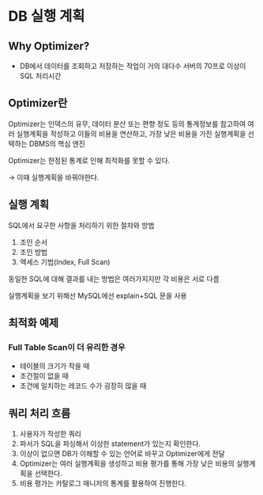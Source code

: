 # DB 실행 계획

## Why Optimizer?

- DB에서 데이터를 조회하고 저장하는 작업이 거의 대다수 
서버의 70프로 이상이 SQL 처리시간

## Optimizer란

Optimizer는 인덱스의 유무, 데이터 분산 또는 편향 정도 등의 통계정보를 참고하여 여러 실행계획을 작성하고
이들의 비용을 연산하고, 가장 낮은 비용을 가진 실행계획을 선택하는 DBMS의 핵심 엔진

Optimizer는 한정된 통계로 인해 최적화를 못할 수 있다. 

→ 이때 실행계획을 바꿔야한다.

## 실행 계획

SQL에서 요구한 사항을 처리하기 위한 절차와 방법 

1. 조인 순서
2. 조인 방법
3. 액세스 기법(Index, Full Scan)

동일한 SQL에 대해 결과를 내는 방법은 여러가지지만 각 비용은 서로 다름

실행계획을 보기 위해선 MySQL에선 explain+SQL 문을 사용

## 최적화 예제

### Full Table Scan이 더 유리한 경우

- 테이블의 크기가 작을 때
- 조건절이 없을 때
- 조건에 일치하는 레코드 수가 굉장히 많을 때

## 쿼리 처리 흐름

1. 사용자가 작성한 쿼리
2. 파서가 SQL을 파싱해서 이상한 statement가 있는지 확인한다. 
3. 이상이 없으면 DB가 이해할 수 있는 언어로 바꾸고 Optimizer에게 전달
4. Optimizer는 여러 실행계획을 생성하고 비용 평가를 통해 가장 낮은 비용의 실행계획을 선택한다.
5. 비용 평가는 카탈로그 매니저의 통계를 활용하여 진행한다.